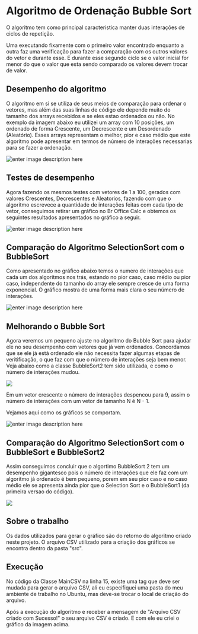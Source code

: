 # Algoritmo de Ordenação Bubble Sort

O algoritmo tem como principal caracteristica manter duas interações de ciclos de repetição. 

Uma executando fixamente com o primeiro valor encontrado enquanto a outra faz uma verificação para fazer a comparação com os outros valores do vetor e durante esse. E durante esse segundo ciclo se o valor inicial for menor do que o valor que esta sendo comparado os valores devem trocar de valor.

## Desempenho do algoritmo

O algoritmo em si se utiliza de seus meios de comparação para ordenar o vetores, mas além das suas linhas de código ele depende muito do tamanho dos arrays recebidos e se eles estao ordenados ou não. No exemplo da imagem abaixo eu utilizei um array com 10 posições, um ordenado de forma Crescente, um Decrescente e um Desordenado (Aleatório). Esses arrays representam o melhor, pior e caso médio que este algoritmo pode apresentar em termos de número de interações necessarias para se fazer a ordenação.

![enter image description here](https://lh3.googleusercontent.com/1DNEL_TqfPWGPMzjGe7C2zNKnBIx4ajQLDDMa5XlOgzh2yZRCtIOz-XiERAZiDzIq4EOC6QKG-DftA "AlgoritmoBubbleSort")

## Testes de desempenho

Agora fazendo os mesmos testes com vetores de 1 a 100, gerados com valores Crescentes, Decrescentes e Aleatorios, fazendo com que o algoritmo escrevece a quantidade de interações feitas com cada tipo de vetor, conseguimos retirar um gráfico no Br Office Calc e obtemos os seguintes resultados apresentados no gráfico a seguir.

![enter image description here](https://lh3.googleusercontent.com/UZvSPw2Kp446bl7Twlp26PtYvpotKrQ7Q0e3jdHp5wQh5dLle7Fdbk2cfJG5sWGVFSyzxyQIOeDmBg "Grafico de Interações do algoritmo Bubble Sort")

## Comparação do Algoritmo SelectionSort com o BubbleSort

Como apresentado no gráfico abaixo temos o numero de interações que cada um dos algoritmos nos trás, estando no pior caso, caso médio ou pior caso, independente do tamanho do array ele sempre cresce de uma forma exponencial. O gráfico mostra de uma forma mais clara o seu número de interações.

![enter image description here](https://lh3.googleusercontent.com/R2mbTKjFrHGQVOzOylpX2gv6nb6qlewgTmz7x2sqOPPF99EO-l59qqf0vKx8coQLdM40R9wtxyuCSA "Gráfico de Interações do algoritmo BubbleSort e SelectionSort")

## Melhorando o Bubble Sort

Agora veremos um pequeno ajuste no algoritmo do Bubble Sort para ajudar ele no seu desempenho com vetores que já vem ordenados. Concordamos que se ele já está ordenado ele não necessita fazer algumas etapas de veritificação, o que faz com que o número de interações seja bem menor. Veja abaixo como a classe BubbleSort2 tem sido utilizada, e como o número de interações mudou.

![
](https://lh3.googleusercontent.com/QHUEoUWY3WK3I3_hCoSzwOjTEV-DX8xKJJofGnnb0WPIUmOuR5WnhXGQLIVtJx5_zGhGWmQtpMWV6A "Vetor ordenado com o BubbleSort2")

Em um vetor crescente o número de interações despencou para 9, assim o número de interações com um vetor de tamanho N é N - 1.

Vejamos aqui como os gráficos se comportam.

![enter image description here](https://lh3.googleusercontent.com/QRCOEosAJuh_l3mphFS0M60Bha6We4SjmtjArhXclld1m-CG687xAHgdsSCHEbf6QRDU1XtYrw_n_w "BubbleSort2")

## Comparação do Algoritmo SelectionSort com o BubbleSort e BubbleSort2

Assim conseguimos concluir que o algortimo BubbleSort 2 tem um desempenho gigantesco pois o número de interações que ele faz com um algoritmo já ordenado é bem pequeno, porem em seu pior caso e no caso médio ele se apresenta ainda pior que o Selection Sort e o BubbleSort1 (da primeira versao do código).

![
](https://lh3.googleusercontent.com/rROl2NDCJgZ2zgqDxLBWjUIcJoW61zh4kiT1IXHPCgpcajdMyu0oa_GlYbzwB0LSonN3h1Zo41Si1A "Grafico de comparação algoritmo bublesort2")



## Sobre o trabalho

Os dados utilizados para gerar o gráfico são do retorno do algoritmo criado neste projeto. O arquivo CSV utilizado para a criação dos gráficos se encontra dentro da pasta "src".

## Execução
No código da Classe MainCSV na linha 15, existe uma tag que deve ser mudada para gerar o arquivo CSV, ali eu especifiquei uma pasta do meu ambiente de trabalho no Ubuntu, mas deve-se trocar o local de criação do arquivo.

Após a execução do algoritmo e receber a mensagem de "Arquivo CSV criado com Sucesso!" o seu arquivo CSV é criado. E com ele eu criei o gráfico da imagem acima.
